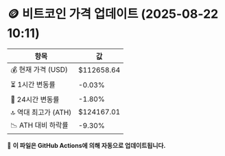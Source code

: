 # 🪙 비트코인 가격 업데이트 (2025-08-22 10:11)

| 항목                | 값 |
|--------------------|----------------|
| 💰 현재 가격 (USD) | $112658.64 |
| ⏳ 1시간 변동률    | -0.03% |
| 📆 24시간 변동률   | -1.80% |
| 🔝 역대 최고가 (ATH) | $124167.01 |
| 📉 ATH 대비 하락률 | -9.30% |

🔄 **이 파일은 GitHub Actions에 의해 자동으로 업데이트됩니다.**
